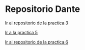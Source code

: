 # Repositorio Dante

[Ir al repositorio de la practica 3](https://github.com/Gumba117/practica3)

[Ir a la practica 5](../050324/practica-5.md)

[Ir al repositorio de la practica 6](https://github.com/Gumba117/practica6)